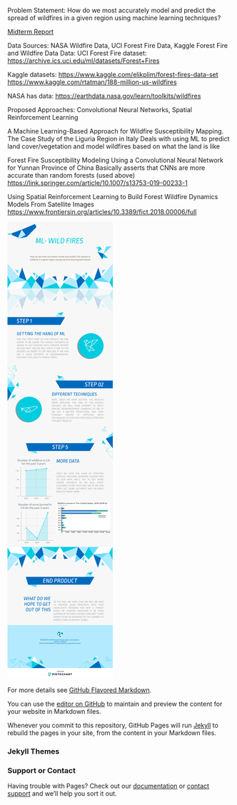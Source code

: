 Problem Statement: How do we most accurately model and predict the spread of wildfires in a given region using machine learning techniques?

<a href="page1.html">Midterm Report</a>

Data Sources: NASA Wildfire Data, UCI Forest Fire Data, Kaggle Forest Fire and Wildfire Data
Data: 
UCI Forest Fire dataset: https://archive.ics.uci.edu/ml/datasets/Forest+Fires

Kaggle datasets: https://www.kaggle.com/elikplim/forest-fires-data-set
		    https://www.kaggle.com/rtatman/188-million-us-wildfires

NASA has data: https://earthdata.nasa.gov/learn/toolkits/wildfires

Proposed Approaches: Convolutional Neural Networks, Spatial Reinforcement Learning

A Machine Learning-Based Approach for Wildfire Susceptibility Mapping. The Case Study of the Liguria Region in Italy 
Deals with using ML to predict land cover/vegetation and model wildfires based on what the land is like

Forest Fire Susceptibility Modeling Using a Convolutional Neural Network for Yunnan Province of China
Basically asserts that CNNs are more accurate than random forests (used above)
https://link.springer.com/article/10.1007/s13753-019-00233-1

Using Spatial Reinforcement Learning to Build Forest Wildfire Dynamics Models From Satellite Images
https://www.frontiersin.org/articles/10.3389/fict.2018.00006/full


![Image](my-visual_49388563.png)

For more details see [GitHub Flavored Markdown](https://guides.github.com/features/mastering-markdown/).

You can use the [editor on GitHub](https://github.com/Crystal-Shouqi-Li/cs4641_wildfires/edit/gh-pages/index.md) to maintain and preview the content for your website in Markdown files.

Whenever you commit to this repository, GitHub Pages will run [Jekyll](https://jekyllrb.com/) to rebuild the pages in your site, from the content in your Markdown files.

### Jekyll Themes


### Support or Contact

Having trouble with Pages? Check out our [documentation](https://docs.github.com/categories/github-pages-basics/) or [contact support](https://github.com/contact) and we’ll help you sort it out.

